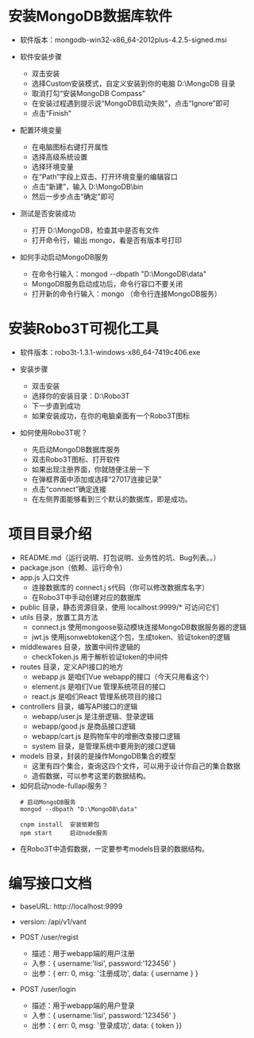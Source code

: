 # 安装MongoDB数据库软件

- 软件版本：mongodb-win32-x86_64-2012plus-4.2.5-signed.msi

- 软件安装步骤
  - 双击安装
  - 选择Custom安装模式，自定义安装到你的电脑 D:\MongoDB 目录
  - 取消打勾“安装MongoDB Compass”
  - 在安装过程遇到提示说“MongoDB启动失败”，点击“Ignore”即可
  - 点击“Finish”

- 配置环境变量
  - 在电脑图标右键打开属性
  - 选择高级系统设置
  - 选择环境变量
  - 在“Path”字段上双击、打开环境变量的编辑容口
  - 点击“新建”，输入 D:\MongoDB\bin
  - 然后一步步点击“确定”即可

- 测试是否安装成功
  - 打开 D:\MongoDB，检查其中是否有文件
  - 打开命令行，输出 mongo，看是否有版本号打印

- 如何手动启动MongoDB服务
  - 在命令行输入：mongod --dbpath "D:\MongoDB\data"
  - MongoDB服务启动成功后，命令行容口不要关闭
  - 打开新的命令行输入：mongo （命令行连接MongoDB服务）

# 安装Robo3T可视化工具

- 软件版本：robo3t-1.3.1-windows-x86_64-7419c406.exe

- 安装步骤
  - 双击安装
  - 选择你的安装目录：D:\Robo3T
  - 下一步直到成功
  - 如果安装成功，在你的电脑桌面有一个Robo3T图标

- 如何使用Robo3T呢？
  - 先启动MongoDB数据库服务
  - 双击Robo3T图标、打开软件
  - 如果出现注册界面，你就随便注册一下
  - 在弹框界面中添加或选择“27017连接记录”
  - 点击“connect”确定连接
  - 在左侧界面能够看到三个默认的数据库，即是成功。

# 项目目录介绍

- README.md（运行说明、打包说明、业务性的坑、Bug列表。。）
- package.json（依赖、运行命令）
- app.js 入口文件
  - 连接数据库的 connect.j s代码（你可以修改数据库名字）
  - 在Robo3T中手动创建对应的数据库
- public 目录，静态资源目录，使用 localhost:9999/* 可访问它们
- utils 目录，放置工具方法
  - connect.js 使用mongoose驱动模块连接MongoDB数据服务器的逻辑
  - jwt.js 使用jsonwebtoken这个包，生成token、验证token的逻辑
- middlewares 目录，放置中间件逻辑的
  - checkToken.js 用于解析验证token的中间件
- routes 目录，定义API接口的地方
  - webapp.js 是咱们Vue webapp的接口（今天只用看这个）
  - element.js 是咱们Vue 管理系统项目的接口
  - react.js 是咱们React 管理系统项目的接口
- controllers 目录，编写API接口的逻辑
  - webapp/user.js 是注册逻辑、登录逻辑
  - webapp/good.js 是商品接口逻辑
  - webapp/cart.js 是购物车中的增删改查接口逻辑
  - system 目录，是管理系统中要用到的接口逻辑
- models 目录，封装的是操作MongoDB集合的模型
  - 这里有四个集合，查询这四个文件，可以用于设计你自己的集合数据
  - 造假数据，可以参考这里的数据结构。
- 如何启动node-fullapi服务？
  ```
  # 启动MongoDB服务
  mongod --dbpath "D:\MongoDB\data"   
  ```
  ```
  cnpm install  安装依赖包
  npm start     启动node服务
  ```
- 在Robo3T中造假数据，一定要参考models目录的数据结构。

# 编写接口文档

- baseURL: http://localhost:9999
- version: /api/v1/vant

- POST /user/regist
  - 描述：用于webapp端的用户注册
  - 入参：{ username:'lisi', password:'123456' }
  - 出参：{ err: 0, msg: '注册成功', data: { username } }

- POST /user/login
  - 描述：用于webapp端的用户登录
  - 入参：{ username:'lisi', password:'123456' }
  - 出参：{ err: 0, msg: '登录成功', data: { token }}
